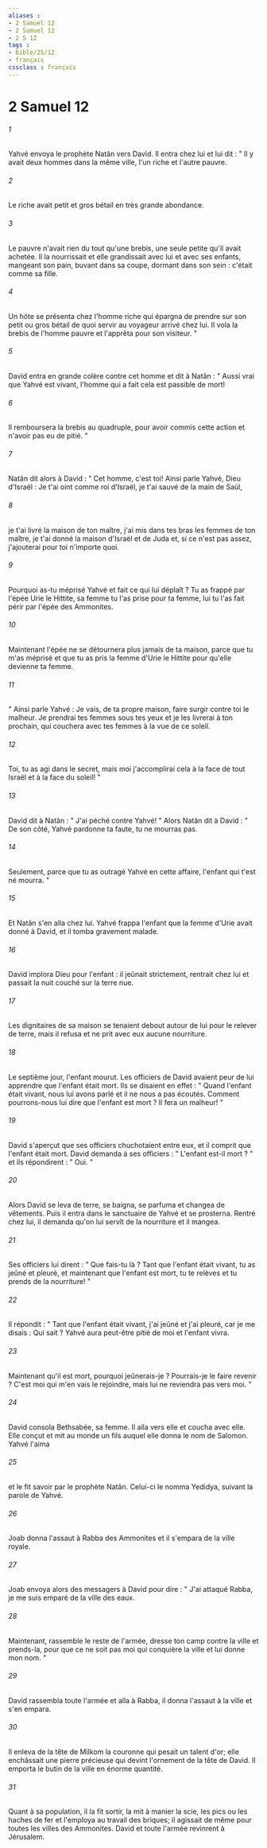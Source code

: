 ```yaml
---
aliases : 
- 2 Samuel 12
- 2 Samuel 12
- 2 S 12
tags : 
- Bible/2S/12
- français
cssclass : français
---
```


# 2 Samuel 12

###### 1
Yahvé envoya le prophète Natân vers David. Il entra chez lui et lui dit : " Il y avait deux hommes dans la même ville, l'un riche et l'autre pauvre. 
###### 2
Le riche avait petit et gros bétail en très grande abondance. 
###### 3
Le pauvre n'avait rien du tout qu'une brebis, une seule petite qu'il avait achetée. Il la nourrissait et elle grandissait avec lui et avec ses enfants, mangeant son pain, buvant dans sa coupe, dormant dans son sein : c'était comme sa fille. 
###### 4
Un hôte se présenta chez l'homme riche qui épargna de prendre sur son petit ou gros bétail de quoi servir au voyageur arrivé chez lui. Il vola la brebis de l'homme pauvre et l'apprêta pour son visiteur. " 
###### 5
David entra en grande colère contre cet homme et dit à Natân : " Aussi vrai que Yahvé est vivant, l'homme qui a fait cela est passible de mort! 
###### 6
Il remboursera la brebis au quadruple, pour avoir commis cette action et n'avoir pas eu de pitié. " 
###### 7
Natân dit alors à David : " Cet homme, c'est toi! Ainsi parle Yahvé, Dieu d'Israël : Je t'ai oint comme roi d'Israël, je t'ai sauvé de la main de Saül, 
###### 8
je t'ai livré la maison de ton maître, j'ai mis dans tes bras les femmes de ton maître, je t'ai donné la maison d'Israël et de Juda et, si ce n'est pas assez, j'ajouterai pour toi n'importe quoi. 
###### 9
Pourquoi as-tu méprisé Yahvé et fait ce qui lui déplaît ? Tu as frappé par l'épée Urie le Hittite, sa femme tu l'as prise pour ta femme, lui tu l'as fait périr par l'épée des Ammonites. 
###### 10
Maintenant l'épée ne se détournera plus jamais de ta maison, parce que tu m'as méprisé et que tu as pris la femme d'Urie le Hittite pour qu'elle devienne ta femme. 
###### 11
" Ainsi parle Yahvé : Je vais, de ta propre maison, faire surgir contre toi le malheur. Je prendrai tes femmes sous tes yeux et je les livrerai à ton prochain, qui couchera avec tes femmes à la vue de ce soleil. 
###### 12
Toi, tu as agi dans le secret, mais moi j'accomplirai cela à la face de tout Israël et à la face du soleil! " 
###### 13
David dit à Natân : " J'ai péché contre Yahvé! " Alors Natân dit à David : " De son côté, Yahvé pardonne ta faute, tu ne mourras pas. 
###### 14
Seulement, parce que tu as outragé Yahvé en cette affaire, l'enfant qui t'est né mourra. " 
###### 15
Et Natân s'en alla chez lui. Yahvé frappa l'enfant que la femme d'Urie avait donné à David, et il tomba gravement malade. 
###### 16
David implora Dieu pour l'enfant : il jeûnait strictement, rentrait chez lui et passait la nuit couché sur la terre nue. 
###### 17
Les dignitaires de sa maison se tenaient debout autour de lui pour le relever de terre, mais il refusa et ne prit avec eux aucune nourriture. 
###### 18
Le septième jour, l'enfant mourut. Les officiers de David avaient peur de lui apprendre que l'enfant était mort. Ils se disaient en effet : " Quand l'enfant était vivant, nous lui avons parlé et il ne nous a pas écoutés. Comment pourrons-nous lui dire que l'enfant est mort ? Il fera un malheur! " 
###### 19
David s'aperçut que ses officiers chuchotaient entre eux, et il comprit que l'enfant était mort. David demanda à ses officiers : " L'enfant est-il mort ? " et ils répondirent : " Oui. " 
###### 20
Alors David se leva de terre, se baigna, se parfuma et changea de vêtements. Puis il entra dans le sanctuaire de Yahvé et se prosterna. Rentré chez lui, il demanda qu'on lui servît de la nourriture et il mangea. 
###### 21
Ses officiers lui dirent : " Que fais-tu là ? Tant que l'enfant était vivant, tu as jeûné et pleuré, et maintenant que l'enfant est mort, tu te relèves et tu prends de la nourriture! " 
###### 22
Il répondit : " Tant que l'enfant était vivant, j'ai jeûné et j'ai pleuré, car je me disais : Qui sait ? Yahvé aura peut-être pitié de moi et l'enfant vivra. 
###### 23
Maintenant qu'il est mort, pourquoi jeûnerais-je ? Pourrais-je le faire revenir ? C'est moi qui m'en vais le rejoindre, mais lui ne reviendra pas vers moi. " 
###### 24
David consola Bethsabée, sa femme. Il alla vers elle et coucha avec elle. Elle conçut et mit au monde un fils auquel elle donna le nom de Salomon. Yahvé l'aima 
###### 25
et le fit savoir par le prophète Natân. Celui-ci le nomma Yedidya, suivant la parole de Yahvé. 
###### 26
Joab donna l'assaut à Rabba des Ammonites et il s'empara de la ville royale. 
###### 27
Joab envoya alors des messagers à David pour dire : " J'ai attaqué Rabba, je me suis emparé de la ville des eaux. 
###### 28
Maintenant, rassemble le reste de l'armée, dresse ton camp contre la ville et prends-la, pour que ce ne soit pas moi qui conquière la ville et lui donne mon nom. " 
###### 29
David rassembla toute l'armée et alla à Rabba, il donna l'assaut à la ville et s'en empara. 
###### 30
Il enleva de la tête de Milkom la couronne qui pesait un talent d'or; elle enchâssait une pierre précieuse qui devint l'ornement de la tête de David. Il emporta le butin de la ville en énorme quantité. 
###### 31
Quant à sa population, il la fit sortir, la mit à manier la scie, les pics ou les haches de fer et l'employa au travail des briques; il agissait de même pour toutes les villes des Ammonites. David et toute l'armée revinrent à Jérusalem. 
